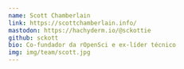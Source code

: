 ```yaml
---
name: Scott Chamberlain
link: https://scottchamberlain.info/
mastodon: https://hachyderm.io/@sckottie
github: sckott
bio: Co-fundador da rOpenSci e ex-líder técnico
img: img/team/scott.jpg
---
```

